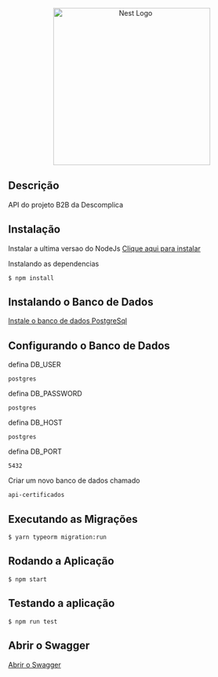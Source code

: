 <p align="center">
  <a href="http://nestjs.com/" target="blank"><img src="https://logodownload.org/wp-content/uploads/2016/11/descomplica-logo.png" width="320" alt="Nest Logo" /></a>
</p>

[circleci-image]: https://img.shields.io/circleci/build/github/nestjs/nest/master?token=abc123def456
[circleci-url]: https://circleci.com/gh/nestjs/nest


## Descrição

API do projeto B2B da Descomplica

## Instalação


Instalar a ultima versao do NodeJs
<a target="_blank" href="https://nodejs.org/dist/v16.13.2/node-v16.13.2-x64.msi">Clique aqui para instalar</a>

Instalando as dependencias
```
$ npm install
```
## Instalando o Banco de Dados

<a target="_blank" href="https://www.postgresql.org/download/">
Instale o banco de dados PostgreSql
</a>

## Configurando o Banco de Dados

defina DB_USER
```
postgres
```
defina DB_PASSWORD
```
postgres
```
defina DB_HOST 
```
postgres
```
defina DB_PORT 
```
5432
```

Criar um novo banco de dados chamado
```
api-certificados
```

## Executando as Migrações
```
$ yarn typeorm migration:run
```
## Rodando a Aplicação
```
$ npm start
```

## Testando a aplicação
```
$ npm run test
```

## Abrir o Swagger
<a target="_blank" href="http://localhost:3002/api/">
Abrir o Swagger
</a>
